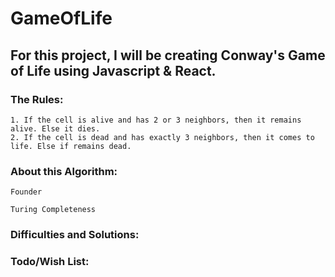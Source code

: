 # GameOfLife

## For this project, I will be creating Conway's Game of Life using Javascript & React.

### The Rules:

    1. If the cell is alive and has 2 or 3 neighbors, then it remains alive. Else it dies.
    2. If the cell is dead and has exactly 3 neighbors, then it comes to life. Else if remains dead.

### About this Algorithm:

    Founder

    Turing Completeness

### Difficulties and Solutions:

### Todo/Wish List:
